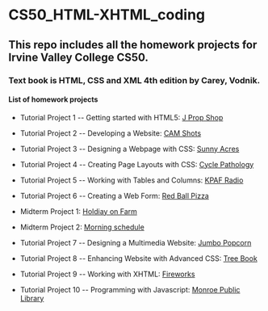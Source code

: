 # CS50_HTML-XHTML_coding

## This repo includes all the homework projects for Irvine Valley College CS50. 
### Text book is HTML, CSS and XML 4th edition by Carey, Vodnik.

####  List of homework projects
* Tutorial Project 1 -- Getting started with HTML5:
[J Prop Shop](https://zhoujin1983.github.io/CS50_HTML-XHTML_coding/t1-%20The%20J-Prop%20Shop/jprop.htm)

* Tutorial Project 2 -- Developing a Website:
[CAM Shots](https://zhoujin1983.github.io/CS50_HTML-XHTML_coding/t2-CAMshots/home.htm)

* Tutorial Project 3 -- Designing a Webpage with CSS:
[Sunny Acres](https://zhoujin1983.github.io/CS50_HTML-XHTML_coding/t3-Sunny%20Acres/home.htm)

* Tutorial Project 4 -- Creating Page Layouts with CSS:
[Cycle Pathology](https://zhoujin1983.github.io/CS50_HTML-XHTML_coding/t4-Cycle%20Pathology/cycle.htm)

* Tutorial Project 5 -- Working with Tables and Columns:
[KPAF Radio](https://zhoujin1983.github.io/CS50_HTML-XHTML_coding/t5-KPAF%20Radio/sched.htm)

* Tutorial Project 6 -- Creating a Web Form:
[Red Ball Pizza](https://zhoujin1983.github.io/CS50_HTML-XHTML_coding/t6-Red%20Ball%20Pizza/survey.htm)

* Midterm Project 1:
[Holdiay on Farm](https://zhoujin1983.github.io/CS50_HTML-XHTML_coding/MT1-Holiday%20on%20the%20Farm/holiday.htm)

* Midterm Project 2:
[Morning schedule](https://zhoujin1983.github.io/CS50_HTML-XHTML_coding/MT2-%20KPAF%20Morning%20Schedule/morning.htm)

* Tutorial Project 7 -- Designing a Multimedia Website:
[Jumbo Popcorn](https://zhoujin1983.github.io/CS50_HTML-XHTML_coding/t7-%20Jumbo%20Popcorn/jumbo.htm)

* Tutorial Project 8 -- Enhancing Website with Advanced CSS:
[Tree Book](https://zhoujin1983.github.io/CS50_HTML-XHTML_coding/t8-Tree%20and%20Book/treebook.htm)

* Tutorial Project 9 -- Working with XHTML:
[Fireworks](https://zhoujin1983.github.io/CS50_HTML-XHTML_coding/t9-Wizard%20Works%20Fireworks/works.htm)

* Tutorial Project 10 -- Programming with Javascript:
[Monroe Public Library](https://zhoujin1983.github.io/CS50_HTML-XHTML_coding/t10-Monroe%20Public%20Library/mpl.htm)
